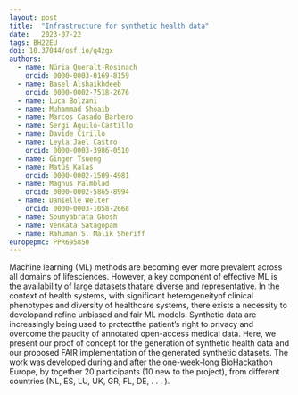 ```yaml
---
layout: post
title:  "Infrastructure for synthetic health data"
date:   2023-07-22
tags: BH22EU
doi: 10.37044/osf.io/q4zgx
authors:
  - name: Núria Queralt-Rosinach
    orcid: 0000-0003-0169-8159
  - name: Basel Alshaikhdeeb
    orcid: 0000-0002-7518-2676
  - name: Luca Bolzani
  - name: Muhammad Shoaib
  - name: Marcos Casado Barbero
  - name: Sergi Aguiló-Castillo
  - name: Davide Cirillo
  - name: Leyla Jael Castro
    orcid: 0000-0003-3986-0510
  - name: Ginger Tsueng
  - name: Matúš Kalaš
    orcid: 0000-0002-1509-4981
  - name: Magnus Palmblad
    orcid: 0000-0002-5865-8994
  - name: Danielle Welter
    orcid: 0000-0003-1058-2668
  - name: Soumyabrata Ghosh
  - name: Venkata Satagopam
  - name: Rahuman S. Malik Sheriff
europepmc: PPR695850
---
```


Machine learning (ML) methods are becoming ever more prevalent across all domains of lifesciences. However, a key component of effective ML is the availability of large datasets thatare diverse and representative. In the context of health systems, with significant heterogeneityof clinical phenotypes and diversity of healthcare systems, there exists a necessity to developand refine unbiased and fair ML models. Synthetic data are increasingly being used to protectthe patient’s right to privacy and overcome the paucity of annotated open-access medical data. Here, we present our proof of concept for the generation of synthetic health data and our proposed FAIR implementation of the generated synthetic datasets. The work was developed during and after the one-week-long BioHackathon Europe, by together 20 participants (10 new to the project), from different countries (NL, ES, LU, UK, GR, FL, DE, . . . ).

